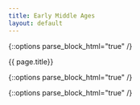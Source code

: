 ```yaml
---
title: Early Middle Ages 
layout: default
---
```


{::options parse_block_html="true" /}

<div class="row">
<div class="col-md-3">
<div class="panel panel-default no-padding">
<div class="panel-heading">
{{ page.title}}
</div>
<div class="panel-body">
</div>
<div class="panel-body">
  
{::options parse_block_html="true" /}

</div>
</div>
</div>
<div class="col-md-9">
{::options parse_block_html="true" /}

</div>
</div>
